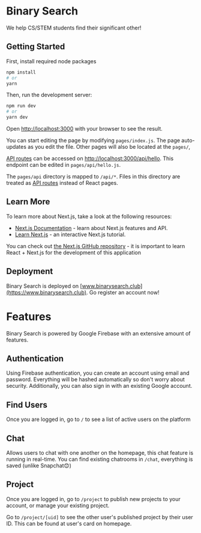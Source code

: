 # Binary Search

We help CS/STEM students find their significant other!

## Getting Started

First, install required node packages

```bash
npm install
# or
yarn
```

Then, run the development server:

```bash
npm run dev
# or
yarn dev
```

Open [http://localhost:3000](http://localhost:3000) with your browser to see the result.

You can start editing the page by modifying `pages/index.js`. The page auto-updates as you edit the file. Other pages will also be located at the `pages/`,

[API routes](https://nextjs.org/docs/api-routes/introduction) can be accessed on [http://localhost:3000/api/hello](http://localhost:3000/api/hello). This endpoint can be edited in `pages/api/hello.js`.

The `pages/api` directory is mapped to `/api/*`. Files in this directory are treated as [API routes](https://nextjs.org/docs/api-routes/introduction) instead of React pages.

## Learn More

To learn more about Next.js, take a look at the following resources:

- [Next.js Documentation](https://nextjs.org/docs) - learn about Next.js features and API.
- [Learn Next.js](https://nextjs.org/learn) - an interactive Next.js tutorial.

You can check out [the Next.js GitHub repository](https://github.com/vercel/next.js/) - it is important to learn React + Next.js for the development of this application

## Deployment

Binary Search is deployed on [www.binarysearch.club](https://www.binarysearch.club). Go register an account now!

# Features

Binary Search is powered by Google Firebase with an extensive amount of features.

## Authentication

Using Firebase authentication, you can create an account using email and password. Everything will be hashed automatically so don't worry about security. Additionally, you can also sign in with an existing Google account.

## Find Users

Once you are logged in, go to `/` to see a list of active users on the platform

## Chat

Allows users to chat with one another on the homepage, this chat feature is running in real-time. You can find existing chatrooms in `/chat`, everything is saved (unlike Snapchat😊)

## Project

Once you are logged in, go to `/project` to publish new projects to your account, or manage your existing project.

Go to `/project/[uid]` to see the other user's published project by their user ID. This can be found at user's card on homepage.
